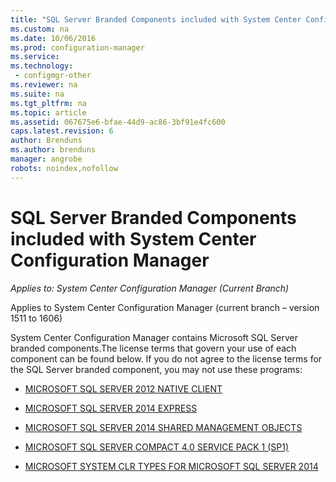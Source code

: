 ```yaml
---
title: "SQL Server Branded Components included with System Center Configuration Manager"
ms.custom: na
ms.date: 10/06/2016
ms.prod: configuration-manager
ms.service:
ms.technology:
 - configmgr-other
ms.reviewer: na
ms.suite: na
ms.tgt_pltfrm: na
ms.topic: article
ms.assetid: 067675e6-bfae-44d9-ac86-3bf91e4fc600
caps.latest.revision: 6
author: Brendunsms.author: brendunsmanager: angrobe
robots: noindex,nofollow
---
```

# SQL Server Branded Components included with System Center Configuration Manager*Applies to: System Center Configuration Manager (Current Branch)*
Applies to System Center Configuration Manager (current branch – version 1511 to 1606)  

 System Center Configuration Manager contains Microsoft SQL Server branded components.The license terms that govern your use of each component can be found below. If you do not agree to the license terms for the SQL Server branded component, you may not use these programs:



-   [MICROSOFT SQL SERVER 2012 NATIVE CLIENT](http://go.microsoft.com/fwlink/?LinkID=787071)  

-   [MICROSOFT SQL SERVER 2014 EXPRESS](http://go.microsoft.com/fwlink/?LinkID=787072)  

-   [MICROSOFT SQL SERVER 2014 SHARED MANAGEMENT OBJECTS](http://go.microsoft.com/fwlink/?LinkID=787073)  

-   [MICROSOFT SQL SERVER COMPACT 4.0 SERVICE PACK 1 (SP1)](http://go.microsoft.com/fwlink/?LinkID=787074)  

-   [MICROSOFT SYSTEM CLR TYPES FOR MICROSOFT SQL SERVER 2014](http://go.microsoft.com/fwlink/?LinkID=787075)
